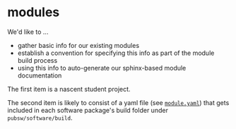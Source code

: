 # modules

We'd like to ...

* gather basic info for our existing modules
* establish a convention for specifying this info as part of the module build
  process
* using this info to auto-generate our sphinx-based module documentation

The first item is a nascent student project.

The second item is likely to consist of a yaml file (see [`module.yaml`](module.yaml)) that gets included in each software package's build folder under `pubsw/software/build`.
